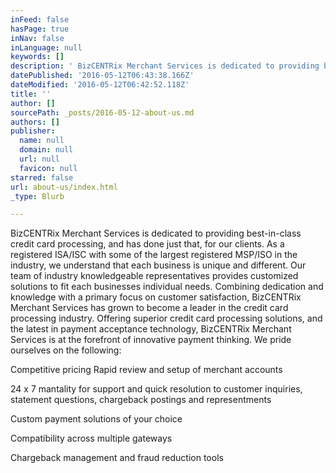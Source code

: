 ```yaml
---
inFeed: false
hasPage: true
inNav: false
inLanguage: null
keywords: []
description: ' BizCENTRix Merchant Services is dedicated to providing best-in-class credit card processing, and has done just that, for our clients. As a registered ISA/ISC with some of the largest registered MSP/ISO in the industry, we understand that each business is unique and different. Our team of industry knowledgeable representatives provides customized solutions to fit each businesses individual needs. Combining dedication and knowledge with a primary focus on customer satisfaction, BizCENTRix Merchant Services has grown to become a leader in the credit card processing industry. Offering superior credit card processing solutions, and the latest in payment acceptance technology, BizCENTRix Merchant Services is at the forefront of innovative payment thinking. We pride ourselves on the following: '
datePublished: '2016-05-12T06:43:38.166Z'
dateModified: '2016-05-12T06:42:52.118Z'
title: ''
author: []
sourcePath: _posts/2016-05-12-about-us.md
authors: []
publisher:
  name: null
  domain: null
  url: null
  favicon: null
starred: false
url: about-us/index.html
_type: Blurb

---
```

BizCENTRix Merchant Services is dedicated to providing best-in-class credit card processing, and has done just that, for our clients. As a registered ISA/ISC with some of the largest registered MSP/ISO in the industry, we understand that each business is unique and different. Our team of industry knowledgeable representatives provides customized solutions to fit each businesses individual needs. Combining dedication and knowledge with a primary focus on customer satisfaction, BizCENTRix Merchant Services has grown to become a leader in the credit card processing industry. Offering superior credit card processing solutions, and the latest in payment acceptance technology, BizCENTRix Merchant Services is at the forefront of innovative payment thinking. We pride ourselves on the following: 

Competitive pricing Rapid review and setup of merchant accounts

24 x 7 mantality for support and quick resolution to customer inquiries, statement questions, chargeback postings and representments

Custom payment solutions of your choice

Compatibility across multiple gateways

Chargeback management and fraud reduction tools